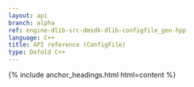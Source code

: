 ```yaml
---
layout: api
branch: alpha
ref: engine-dlib-src-dmsdk-dlib-configfile_gen-hpp
language: C++
title: API reference (ConfigFile)
type: Defold C++
---
```

{% include anchor_headings.html html=content %}